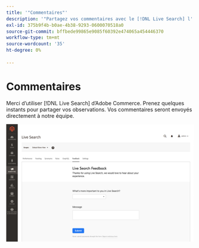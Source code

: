 ```yaml
---
title: '"Commentaires"'
description: '"Partagez vos commentaires avec le [!DNL Live Search] l''équipe."'
exl-id: 375b9f4b-b0ae-4b38-9293-0600070518a0
source-git-commit: bffbede99865e9085f60392e474065a454446370
workflow-type: tm+mt
source-wordcount: '35'
ht-degree: 0%

---
```


# Commentaires

Merci d’utiliser [!DNL Live Search] d’Adobe Commerce. Prenez quelques instants pour partager vos observations. Vos commentaires seront envoyés directement à notre équipe.

![Commentaires sur la recherche en direct bêta](assets/feedback.png)

